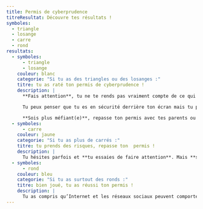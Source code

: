 ```yaml
---
title: Permis de cyberprudence
titreResultat: Découvre tes résultats !
symboles:
  - triangle
  - losange
  - carre
  - rond
resultats:
  - symboles:
      - triangle
      - losange
    couleur: blanc
    categorie: "Si tu as des triangles ou des losanges :"
    titre: tu as raté ton permis de cyberprudence !
    description: |
      **Fais attention**, tu ne te rends pas vraiment compte de ce qui est **dangereux, normal ou anormal**, et tu fais confiance à des inconnus.

      Tu peux penser que tu es en sécurité derrière ton écran mais tu peux être piégé(e) et en souffrir, même en dehors d’Internet.

      **Sois plus méfiant(e)**, repasse ton permis avec tes parents ou une personne en qui tu as confiance pour ne plus te mettre en danger.
  - symboles:
      - carre
    couleur: jaune
    categorie: "Si tu as plus de carrés :"
    titre: tu prends des risques, repasse ton  permis !
    description: |
      Tu hésites parfois et **tu essaies de faire attention**. Mais **sois plus prudent(e)**, ne crois pas tout ce qu’on te dit, **ose dire non et parler** de situations qui te posent problème. Évite de prendre des risques et discute avec tes parents ou des adultes de confiance pour mieux savoir comment te protéger sur Internet.
  - symboles:
      - rond
    couleur: bleu
    categorie: "Si tu as surtout des ronds :"
    titre: bien joué, tu as réussi ton permis !
    description: |
      Tu as compris qu’Internet et les réseaux sociaux peuvent comporter des risques. Tu n’as pas peur de parler des choses qui te mettent mal à l’aise ou qui te choquent et tu sais refuser des propositions dangereuses. Montre ton permis de cyberprudence à ta famille ou tes ami(e)s pour discuter de ce que vous faites sur Internet, ou deviens coach et fais-le passer aux autres !
---
```


